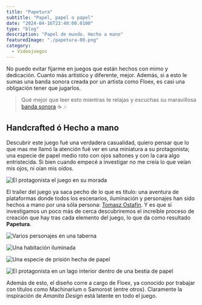```yaml
---
title: "Papetura"
subtitle: "Papel, papel o papel"
date: "2024-04-16T23:40:00.0100"
type: "blog"
description: "Papel de mundo. Hecho a mano"
featuredImage: "./papetura-00.png"
category:
  - Videojuegos
---
```


No puedo evitar fijarme en juegos que están hechos con mimo y dedicación. Cuanto más artístico y diferente, mejor. Además, si a esto le sumas una banda sonora creada por un artista como Floex, es casi una obligación tener que jugarlos.

> Qué mejor que leer esto mientras te relajas y escuchas su maravillosa [banda sonora](https://innerfx.bandcamp.com/album/papetura-soundtrack) ☕️ 🎶

## Handcrafted ó Hecho a mano

Descubrir este juego fué una verdadera casualidad, quiero pensar que lo que mas me llamó la atención fué ver en una miniatura a su protagonista; una especie de papel medio roto con ojos saltones y con la cara algo entristecida. Si bien cuando empecé a investigar no me creía lo que veían mis ojos, ni oían mis oídos.

![El protagonista el juego en su morada](./papetura-01.jpg)

El traíler del juego ya saca pecho de lo que es título: una aventura de plataformas donde todos los escenarios, iluminación y personajes han sido hechos a mano por una sóla persona: [Tomasz Ostafin](https://www.instagram.com/petums_studio/). Y es que si investigamos un poco más de cerca descubriremos el increíble proceso de creación que hay tras cada elemento del juego, lo que da como resultado **Papetura**.

<div>

![Varios personajes en una taberna](./papetura-02.jpg)

![Una habitación iluminada](./papetura-03.jpg)

![Una especie de prisión hecha de papel](./papetura-04.jpg)

![El protagonista en un lago interior dentro de una bestia de papel](./papetura-05.jpg)

</div>

Además de esto, el diseño corre a cargo de Floex, ya conocido por trabajar con títulos como Machinarium o Samorost (entre otros). Claramente la inspiración de _Amanita Design_ está latente en todo el juego.
